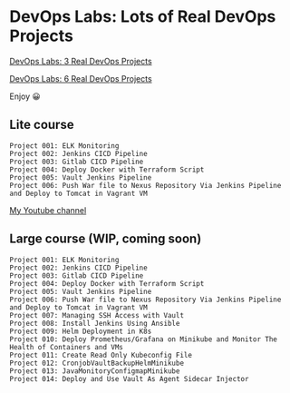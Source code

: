 # DevOps Labs: Lots of Real DevOps Projects

<!--
# DevOps Labs: 9 Real DevOps Projects (free version)

My first Udemy course (and it is free)!
-->

[DevOps Labs: 3 Real DevOps Projects](https://lnkd.in/gssutqcV)

[DevOps Labs: 6 Real DevOps Projects](https://www.udemy.com/course/devops-labs-6-real-devops-projects/)

Enjoy 😀

## Lite course

```dos
Project 001: ELK Monitoring
Project 002: Jenkins CICD Pipeline
Project 003: Gitlab CICD Pipeline
Project 004: Deploy Docker with Terraform Script
Project 005: Vault Jenkins Pipeline 
Project 006: Push War file to Nexus Repository Via Jenkins Pipeline and Deploy to Tomcat in Vagrant VM
```

[My Youtube channel](https://www.youtube.com/@devopswithbrian2283)

## Large course (WIP, coming soon)

```dos
Project 001: ELK Monitoring
Project 002: Jenkins CICD Pipeline
Project 003: Gitlab CICD Pipeline
Project 004: Deploy Docker with Terraform Script
Project 005: Vault Jenkins Pipeline 
Project 006: Push War file to Nexus Repository Via Jenkins Pipeline and Deploy to Tomcat in Vagrant VM
Project 007: Managing SSH Access with Vault
Project 008: Install Jenkins Using Ansible
Project 009: Helm Deployment in K8s
Project 010: Deploy Prometheus/Grafana on Minikube and Monitor The Health of Containers and VMs
Project 011: Create Read Only Kubeconfig File
Project 012: CronjobVaultBackupHelmMinikube
Project 013: JavaMonitoryConfigmapMinikube
Project 014: Deploy and Use Vault As Agent Sidecar Injector
```

